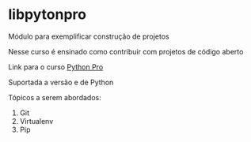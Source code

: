 # libpytonpro
Módulo para exemplificar construção de projetos

Nesse curso é ensinado como contribuir com projetos de código aberto

Link para o curso [Python Pro](https://pythonprobr.appspot.com)

Suportada a versão e de Python

Tópicos a serem abordados:
1. Git
2. Virtualenv
3. Pip